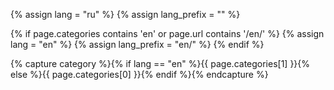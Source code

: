 {% assign lang = "ru" %}
{% assign lang_prefix = "" %}

{% if page.categories contains 'en' or page.url contains '/en/' %}
    {% assign lang = "en" %}
    {% assign lang_prefix = "en/" %}
{% endif %}

{% capture category %}{% if lang == "en" %}{{ page.categories[1] }}{% else %}{{ page.categories[0] }}{% endif %}{% endcapture %}
